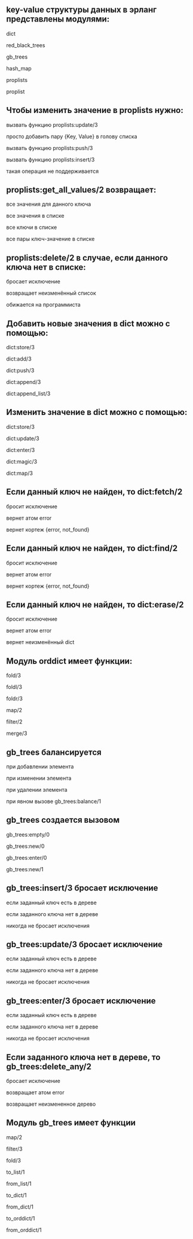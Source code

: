 ## key-value структуры данных в эрланг представлены модулями:

dict

red_black_trees

gb_trees

hash_map

proplists

proplist


## Чтобы изменить значение в proplists нужно:

вызвать функцию proplists:update/3

просто добавить пару {Key, Value} в голову списка

вызвать функцию proplists:push/3

вызвать функцию proplists:insert/3

такая операция не поддерживается


## proplists:get_all_values/2 возвращает:

все значения для данного ключа

все значения в списке

все ключи в списке

все пары ключ-значение в списке


## proplists:delete/2 в случае, если данного ключа нет в списке:

бросает исключение

возвращает неизменённый список

обижается на программиста


## Добавить новые значения в dict можно с помощью:

dict:store/3

dict:add/3

dict:push/3

dict:append/3

dict:append_list/3


## Изменить значение в dict можно с помощью:

dict:store/3

dict:update/3

dict:enter/3

dict:magic/3

dict:map/3


## Если данный ключ не найден, то dict:fetch/2

бросит исключение

вернет атом error

вернет кортеж {error, not_found}


## Если данный ключ не найден, то dict:find/2

бросит исключение

вернет атом error

вернет кортеж {error, not_found}


## Если данный ключ не найден, то dict:erase/2

бросит исключение

вернет атом error

вернет неизменённый dict


## Модуль orddict имеет функции:

fold/3

foldl/3

foldr/3

map/2

filter/2

merge/3


## gb_trees балансируется

при добавлении элемента

при изменении элемента

при удалении элемента

при явном вызове gb_trees:balance/1


## gb_trees создается вызовом

gb_trees:empty/0

gb_trees:new/0

gb_trees:enter/0

gb_trees:new/1


## gb_trees:insert/3 бросает исключение

если заданный ключ есть в дереве

если заданного ключа нет в дереве

никогда не бросает исключения


## gb_trees:update/3 бросает исключение

если заданный ключ есть в дереве

если заданного ключа нет в дереве

никогда не бросает исключения


## gb_trees:enter/3 бросает исключение

если заданный ключ есть в дереве

если заданного ключа нет в дереве

никогда не бросает исключения


## Если заданного ключа нет в дереве, то gb_trees:delete_any/2

бросает исключение

возвращает атом error

возвращает неизмененное дерево


## Модуль gb_trees имеет функции

map/2

filter/3

fold/3

to_list/1

from_list/1

to_dict/1

from_dict/1

to_orddict/1

from_orddict/1
